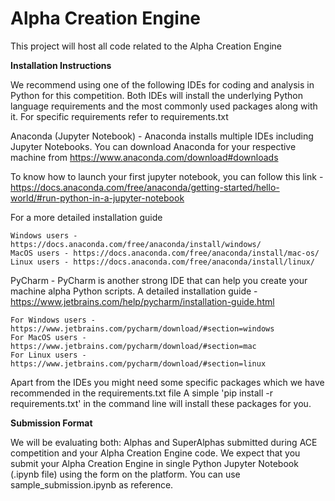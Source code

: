 # Alpha Creation Engine

This project will host all code related to the Alpha Creation Engine

**Installation Instructions**

We recommend using one of the following IDEs for coding and analysis in Python for this competition.
Both IDEs will install the underlying Python language requirements and the most commonly used packages along with it. For specific requirements refer to requirements.txt

Anaconda (Jupyter Notebook) -
Anaconda installs multiple IDEs including Jupyter Notebooks.
You can download Anaconda for your respective machine from https://www.anaconda.com/download#downloads

To know how to launch your first jupyter notebook, you can follow this link - https://docs.anaconda.com/free/anaconda/getting-started/hello-world/#run-python-in-a-jupyter-notebook

For a more detailed installation guide 

    Windows users - https://docs.anaconda.com/free/anaconda/install/windows/
    MacOS users - https://docs.anaconda.com/free/anaconda/install/mac-os/
    Linux users - https://docs.anaconda.com/free/anaconda/install/linux/

PyCharm -
PyCharm is another strong IDE that can help you create your machine alpha Python scripts.
A detailed installation guide - https://www.jetbrains.com/help/pycharm/installation-guide.html

    For Windows users - https://www.jetbrains.com/pycharm/download/#section=windows
    For MacOS users - https://www.jetbrains.com/pycharm/download/#section=mac
    For Linux users - https://www.jetbrains.com/pycharm/download/#section=linux

Apart from the IDEs you might need some specific packages which we have recommended in the requirements.txt file
A simple 'pip install -r requirements.txt' in the command line will install these packages for you.


**Submission Format**

We will be evaluating both: Alphas and SuperAlphas submitted during ACE competition and your Alpha Creation Engine code. We expect that you submit your Alpha Creation Engine in single Python Jupyter Notebook (.ipynb file) using the form on the platform. You can use sample_submission.ipynb as reference.
